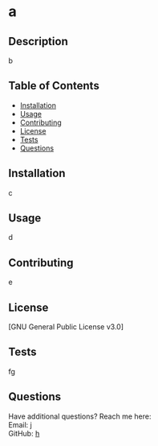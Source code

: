 # a
    
## Description

b


## Table of Contents

* [Installation](#installation)
* [Usage](#usage)
* [Contributing](#contributing)
* [License](#license)
* [Tests](#tests)
* [Questions](#questions)


## Installation

c


## Usage

d


## Contributing

e


## License

[GNU General Public License v3.0]


## Tests

fg


## Questions

Have additional questions? Reach me here:  
Email: j  
GitHub: [h](https://github.com/h)